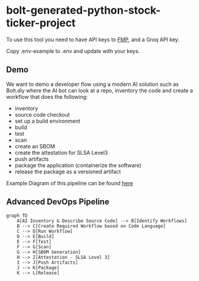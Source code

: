 # bolt-generated-python-stock-ticker-project

To use this tool you need to have API keys to [FMP](https://site.financialmodelingprep.com/), and a Groq API key.

Copy .env-example to .env and update with your keys.


## Demo 
We want to demo a developer flow using a modern AI solution such as Bolt.diy where the AI bot can look at a repo, inventory the code and create a workflow that does the following:
 - inventory
 - source code checkout
 - set up a build environment
 - build
 - test
 - scan
 - create an SBOM
 - create the attestation for SLSA Level3
 - push artifacts
 - package the application (containerize the software)
 - release the package as a versioned artifact

 Example Diagram of this pipeline can be found [here](https://github.com/arena-si-devops/docs/blob/main/DevOps-Best-Practice/ai-advanced-pipeline.md)

 ## Advanced DevOps Pipeline 

```mermaid
graph TD
    A[AI Inventory & Describe Source Code] --> B[Identify Workflows]
    B --> C[Create Required Workflow based on Code Language]
    C --> D[Run Workflow]
    D --> E[Build]
    E --> F[Test]
    F --> G[Scan]
    G --> H[SBOM Generation]
    H --> I[Attestation - SLSA Level 3]
    I --> J[Push Artifacts]
    J --> K[Package]
    K --> L[Release]